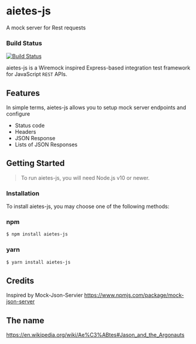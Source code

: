 # aietes-js
A mock server for Rest requests

### Build Status
[![Build Status](https://travis-ci.com/dtobe/aietes-js.svg?token=vnspnEo4jpC1xxuzG92q&branch=master)](https://travis-ci.com/dtobe/aietes-js)


aietes-js is a Wiremock inspired Express-based integration test framework for JavaScript `REST` APIs. 


## Features

In simple terms, aietes-js allows you to setup mock server endpoints and configure

- Status code
- Headers
- JSON Response
- Lists of JSON Responses


## Getting Started

>To run aietes-js, you will need Node.js v10 or newer.

### Installation 

To install aietes-js, you may choose one of the following methods:

### npm
```sh
$ npm install aietes-js
```

### yarn
```sh
$ yarn install aietes-js
```

## Credits
Inspired by Mock-Json-Servier
https://www.npmjs.com/package/mock-json-server

## The name
https://en.wikipedia.org/wiki/Ae%C3%ABtes#Jason_and_the_Argonauts
